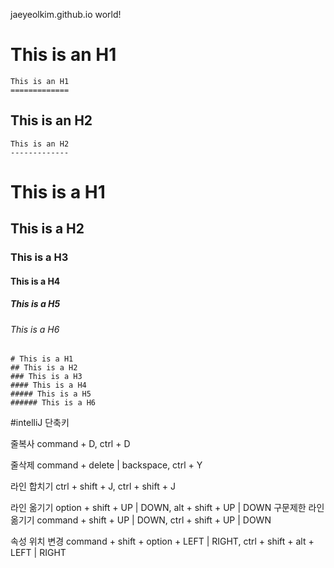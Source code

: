 jaeyeolkim.github.io world!

This is an H1
=============
```
This is an H1
=============
```

This is an H2
-------------
```
This is an H2
-------------
```

# This is a H1
## This is a H2
### This is a H3
#### This is a H4
##### This is a H5
###### This is a H6
```
# This is a H1
## This is a H2
### This is a H3
#### This is a H4
##### This is a H5
###### This is a H6
```


#intelliJ 단축키

줄복사
command + D, ctrl + D

줄삭제
command + delete | backspace, ctrl + Y

라인 합치기
ctrl + shift + J, ctrl + shift + J

라인 옮기기
option + shift + UP | DOWN, alt + shift + UP | DOWN
구문제한 라인 옮기기
command + shift + UP | DOWN, ctrl + shift + UP | DOWN

속성 위치 변경
command + shift + option + LEFT | RIGHT, ctrl + shift + alt + LEFT | RIGHT

